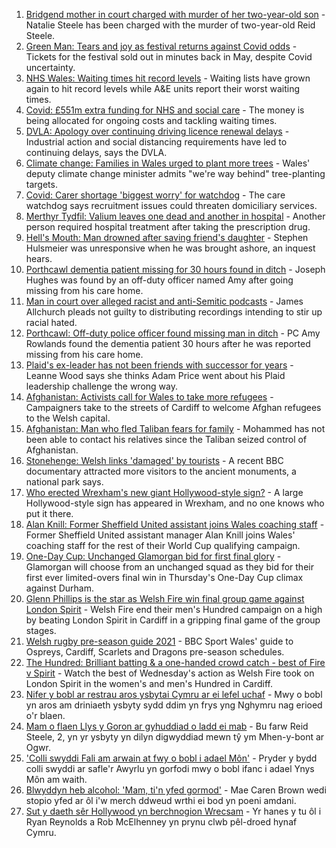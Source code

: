 1. [Bridgend mother in court charged with murder of her two-year-old son](https://www.bbc.co.uk/news/uk-wales-58260646) - Natalie Steele has been charged with the murder of two-year-old Reid Steele.
2. [Green Man: Tears and joy as festival returns against Covid odds](https://www.bbc.co.uk/news/uk-wales-58267969) - Tickets for the festival sold out in minutes back in May, despite Covid uncertainty.
3. [NHS Wales: Waiting times hit record levels](https://www.bbc.co.uk/news/uk-wales-58267774) - Waiting lists have grown again to hit record levels while A&E units report their worst waiting times.
4. [Covid: £551m extra funding for NHS and social care](https://www.bbc.co.uk/news/uk-wales-58259638) - The money is being allocated for ongoing costs and tackling waiting times.
5. [DVLA: Apology over continuing driving licence renewal delays](https://www.bbc.co.uk/news/uk-wales-58266532) - Industrial action and social distancing requirements have led to continuing delays, says the DVLA.
6. [Climate change: Families in Wales urged to plant more trees](https://www.bbc.co.uk/news/uk-wales-58259637) - Wales' deputy climate change minister admits "we're way behind" tree-planting targets.
7. [Covid: Carer shortage 'biggest worry' for watchdog](https://www.bbc.co.uk/news/uk-wales-58259636) - The care watchdog says recruitment issues could threaten domiciliary services.
8. [Merthyr Tydfil: Valium leaves one dead and another in hospital](https://www.bbc.co.uk/news/uk-wales-58262827) - Another person required hospital treatment after taking the prescription drug.
9. [Hell's Mouth: Man drowned after saving friend's daughter](https://www.bbc.co.uk/news/uk-wales-58263956) - Stephen Hulsmeier was unresponsive when he was brought ashore, an inquest hears.
10. [Porthcawl dementia patient missing for 30 hours found in ditch](https://www.bbc.co.uk/news/uk-wales-58254835) - Joseph Hughes was found by an off-duty officer named Amy after going missing from his care home.
11. [Man in court over alleged racist and anti-Semitic podcasts](https://www.bbc.co.uk/news/uk-wales-58259556) - James Allchurch pleads not guilty to distributing recordings intending to stir up racial hated.
12. [Porthcawl: Off-duty police officer found missing man in ditch](https://www.bbc.co.uk/news/uk-wales-58262831) - PC Amy Rowlands found the dementia patient 30 hours after he was reported missing from his care home.
13. [Plaid's ex-leader has not been friends with successor for years](https://www.bbc.co.uk/news/uk-wales-politics-58259557) - Leanne Wood says she thinks Adam Price went about his Plaid leadership challenge the wrong way.
14. [Afghanistan: Activists call for Wales to take more refugees](https://www.bbc.co.uk/news/uk-wales-58263960) - Campaigners take to the streets of Cardiff to welcome Afghan refugees to the Welsh capital.
15. [Afghanistan: Man who fled Taliban fears for family](https://www.bbc.co.uk/news/uk-wales-58248562) - Mohammed has not been able to contact his relatives since the Taliban seized control of Afghanistan.
16. [Stonehenge: Welsh links 'damaged' by tourists](https://www.bbc.co.uk/news/uk-wales-58250138) - A recent BBC documentary attracted more visitors to the ancient monuments, a national park says.
17. [Who erected Wrexham's new giant Hollywood-style sign?](https://www.bbc.co.uk/news/uk-wales-58248494) - A large Hollywood-style sign has appeared in Wrexham, and no one knows who put it there.
18. [Alan Knill: Former Sheffield United assistant joins Wales coaching staff](https://www.bbc.co.uk/sport/football/58268793) - Former Sheffield United assistant manager Alan Knill joins Wales' coaching staff for the rest of their World Cup qualifying campaign.
19. [One-Day Cup: Unchanged Glamorgan bid for first final glory](https://www.bbc.co.uk/sport/cricket/58260614) - Glamorgan will choose from an unchanged squad as they bid for their first ever limited-overs final win in Thursday's One-Day Cup climax against Durham.
20. [Glenn Phillips is the star as Welsh Fire win final group game against London Spirit](https://www.bbc.co.uk/sport/cricket/58259480) - Welsh Fire end their men's Hundred campaign on a high by beating London Spirit in Cardiff in a gripping final game of the group stages.
21. [Welsh rugby pre-season guide 2021](https://www.bbc.co.uk/sport/rugby-union/58244328) - BBC Sport Wales' guide to Ospreys, Cardiff, Scarlets and Dragons pre-season schedules.
22. [The Hundred: Brilliant batting & a one-handed crowd catch - best of Fire v Spirit](https://www.bbc.co.uk/sport/av/cricket/58264160) - Watch the best of Wednesday's action as Welsh Fire took on London Spirit in the women's and men's Hundred in Cardiff.
23. [Nifer y bobl ar restrau aros ysbytai Cymru ar ei lefel uchaf](https://www.bbc.co.uk/newyddion/58268281) - Mwy o bobl yn aros am driniaeth ysbyty sydd ddim yn frys yng Nghymru nag erioed o'r blaen.
24. [Mam o flaen Llys y Goron ar gyhuddiad o ladd ei mab](https://www.bbc.co.uk/newyddion/58269407) - Bu farw Reid Steele, 2, yn yr ysbyty yn dilyn digwyddiad mewn tŷ ym Mhen-y-bont ar Ogwr.
25. ['Colli swyddi Fali am arwain at fwy o bobl i adael Môn'](https://www.bbc.co.uk/newyddion/58262456) - Pryder y bydd colli swyddi ar safle'r Awyrlu yn gorfodi mwy o bobl ifanc i adael Ynys Môn am waith.
26. [Blwyddyn heb alcohol: 'Mam, ti'n yfed gormod'](https://www.bbc.co.uk/newyddion/58147057) - Mae Caren Brown wedi stopio yfed ar ôl i'w merch ddweud wrthi ei bod yn poeni amdani.
27. [Sut y daeth sêr Hollywood yn berchnogion Wrecsam](https://www.bbc.co.uk/newyddion/58186778) - Yr hanes y tu ôl i Ryan Reynolds a Rob McElhenney yn prynu clwb pêl-droed hynaf Cymru.
